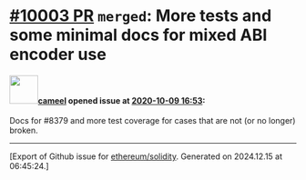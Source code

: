 # [\#10003 PR](https://github.com/ethereum/solidity/pull/10003) `merged`: More tests and some minimal docs for mixed ABI encoder use

#### <img src="https://avatars.githubusercontent.com/u/137030?v=4" width="50">[cameel](https://github.com/cameel) opened issue at [2020-10-09 16:53](https://github.com/ethereum/solidity/pull/10003):

Docs for #8379 and more test coverage for cases that are not (or no longer) broken.




-------------------------------------------------------------------------------



[Export of Github issue for [ethereum/solidity](https://github.com/ethereum/solidity). Generated on 2024.12.15 at 06:45:24.]

